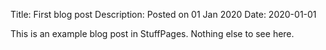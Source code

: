 Title: First blog post
Description: Posted on 01 Jan 2020
Date: 2020-01-01
                                                                               
This is an example blog post in StuffPages. Nothing else to see here.
